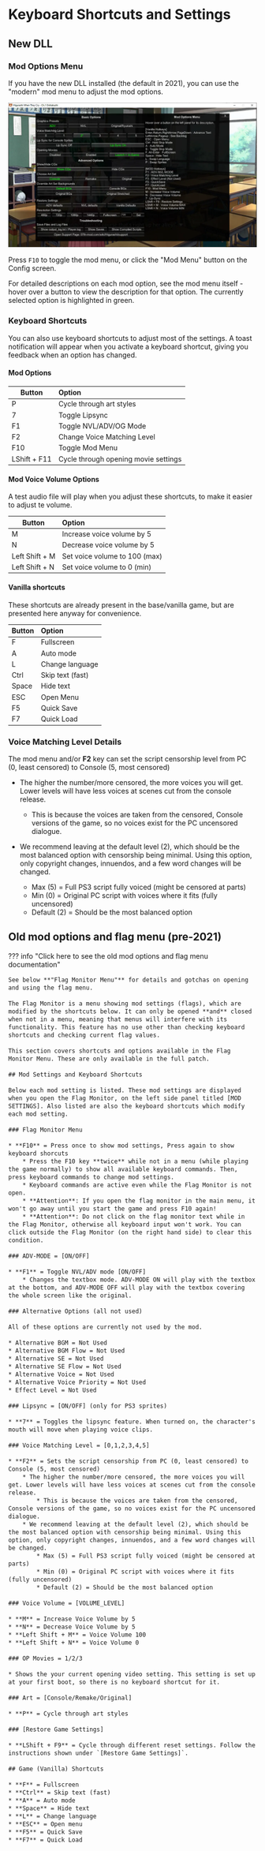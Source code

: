 # Keyboard Shortcuts and Settings

## New DLL

### Mod Options Menu

If you have the new DLL installed (the default in 2021), you can use the "modern" mod menu to adjust the mod options.

![Screenshot](img/mod_menu.webp)

Press `F10` to toggle the mod menu, or click the "Mod Menu" button on the Config screen.

For detailed descriptions on each mod option, see the mod menu itself - hover over a button to view the description for that option. The currently selected option is highlighted in green.

### Keyboard Shortcuts

You can also use keyboard shortcuts to adjust most of the settings. A toast notification will appear when you activate a keyboard shortcut, giving you feedback when an option has changed.

#### Mod Options

| Button       | Option                                  |
| ------------ | :-------------------------------------- |
| P            | Cycle through art styles                |
| 7            | Toggle Lipsync                          |
| F1           | Toggle NVL/ADV/OG Mode                  |
| F2           | Change Voice Matching Level             |
| F10          | Toggle Mod Menu                         |
| LShift + F11 | Cycle through opening movie settings    |

#### Mod Voice Volume Options

A test audio file will play when you adjust these shortcuts, to make it easier to adjust te volume.

| Button         | Option                        |
| -------------- | :---------------------------- |
| M              | Increase voice volume by 5    |
| N              | Decrease voice volume by 5    |
| Left Shift + M | Set voice volume to 100 (max) |
| Left Shift + N | Set voice volume to 0 (min)   |

#### Vanilla shortcuts

These shortcuts are already present in the base/vanilla game, but are presented here anyway for convenience.

| Button | Option           |
| ------ | :--------------- |
| F      | Fullscreen       |
| A      | Auto mode        |
| L      | Change language  |
| Ctrl   | Skip text (fast) |
| Space  | Hide text        |
| ESC    | Open Menu        |
| F5     | Quick Save       |
| F7     | Quick Load       |

### Voice Matching Level Details

The mod menu and/or **F2** key can set the script censorship level from PC (0, least censored) to Console (5, most censored)

* The higher the number/more censored, the more voices you will get. Lower levels will have less voices at scenes cut from the console release.
    * This is because the voices are taken from the censored, Console versions of the game, so no voices exist for the PC uncensored dialogue.

* We recommend leaving at the default level (2), which should be the most balanced option with censorship being minimal. Using this option, only copyright changes, innuendos, and a few word changes will be changed.
    * Max (5) = Full PS3 script fully voiced (might be censored at parts)
    * Min (0) = Original PC script with voices where it fits (fully uncensored)
    * Default (2) = Should be the most balanced option

## Old mod options and flag menu (pre-2021)

??? info "Click here to see the old mod options and flag menu documentation"

    See below **"Flag Monitor Menu"** for details and gotchas on opening and using the flag menu.

    The Flag Monitor is a menu showing mod settings (flags), which are modified by the shortcuts below. It can only be opened **and** closed when not in a menu, meaning that menus will interfere with its functionality. This feature has no use other than checking keyboard shortcuts and checking current flag values.

    This section covers shortcuts and options available in the Flag Monitor Menu. These are only available in the full patch.

    ## Mod Settings and Keyboard Shortcuts

    Below each mod setting is listed. These mod settings are displayed when you open the Flag Monitor, on the left side panel titled [MOD SETTINGS]. Also listed are also the keyboard shortcuts which modify each mod setting.

    ### Flag Monitor Menu

    * **F10** = Press once to show mod settings, Press again to show keyboard shorcuts
        * Press the F10 key **twice** while not in a menu (while playing the game normally) to show all available keyboard commands. Then, press keyboard commands to change mod settings.
        * Keyboard commands are active even while the Flag Monitor is not open.
        * **Attention**: If you open the flag monitor in the main menu, it won't go away until you start the game and press F10 again!
        * **Attention**: Do not click on the flag monitor text while in the Flag Monitor, otherwise all keyboard input won't work. You can click outside the Flag Monitor (on the right hand side) to clear this condition.

    ### ADV-MODE = [ON/OFF]

    * **F1** = Toggle NVL/ADV mode [ON/OFF]
        * Changes the textbox mode. ADV-MODE ON will play with the textbox at the bottom, and ADV-MODE OFF will play with the textbox covering the whole screen like the original.

    ### Alternative Options (all not used)

    All of these options are currently not used by the mod.

    * Alternative BGM = Not Used
    * Alternative BGM Flow = Not Used
    * Alternative SE = Not Used
    * Alternative SE Flow = Not Used
    * Alternative Voice = Not Used
    * Alternative Voice Priority = Not Used
    * Effect Level = Not Used

    ### Lipsync = [ON/OFF] (only for PS3 sprites)

    * **7** = Toggles the lipsync feature. When turned on, the character's mouth will move when playing voice clips. 

    ### Voice Matching Level = [0,1,2,3,4,5]

    * **F2** = Sets the script censorship from PC (0, least censored) to Console (5, most censored)
        * The higher the number/more censored, the more voices you will get. Lower levels will have less voices at scenes cut from the console release.
            * This is because the voices are taken from the censored, Console versions of the game, so no voices exist for the PC uncensored dialogue.
        * We recommend leaving at the default level (2), which should be the most balanced option with censorship being minimal. Using this option, only copyright changes, innuendos, and a few word changes will be changed.
            * Max (5) = Full PS3 script fully voiced (might be censored at parts)
            * Min (0) = Original PC script with voices where it fits (fully uncensored)
            * Default (2) = Should be the most balanced option

    ### Voice Volume = [VOLUME_LEVEL]

    * **M** = Increase Voice Volume by 5
    * **N** = Decrease Voice Volume by 5
    * **Left Shift + M** = Voice Volume 100
    * **Left Shift + N** = Voice Volume 0

    ### OP Movies = 1/2/3

    * Shows the your current opening video setting. This setting is set up at your first boot, so there is no keyboard shortcut for it.

    ### Art = [Console/Remake/Original]

    * **P** = Cycle through art styles

    ### [Restore Game Settings]

    * **LShift + F9** = Cycle through different reset settings. Follow the instructions shown under `[Restore Game Settings]`.

    ## Game (Vanilla) Shortcuts

    * **F** = Fullscreen
    * **Ctrl** = Skip text (fast)
    * **A** = Auto mode
    * **Space** = Hide text
    * **L** = Change language
    * **ESC** = Open menu
    * **F5** = Quick Save
    * **F7** = Quick Load
